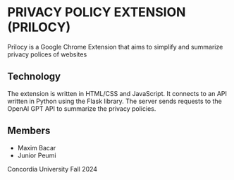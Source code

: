 # PRIVACY POLICY EXTENSION (PRILOCY)

Prilocy is a Google Chrome Extension that aims to simplify and summarize privacy polices of websites


## Technology

The extension is written in HTML/CSS and JavaScript. It connects to an API written in Python using the Flask library.
The server sends requests to the OpenAI GPT API to summarize the privacy policies.

## Members

- Maxim Bacar
- Junior Peumi

Concordia University
Fall 2024

